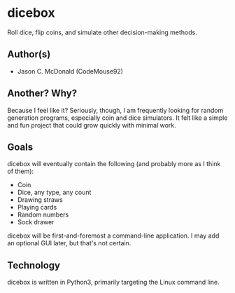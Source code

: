 # dicebox
Roll dice, flip coins, and simulate other decision-making methods.

## Author(s)

- Jason C. McDonald (CodeMouse92)

## Another? Why?
Because I feel like it? Seriously, though, I am frequently looking for random generation programs, especially coin and dice simulators. It felt like a simple and fun project that could grow quickly with minimal work.

## Goals
dicebox will eventually contain the following (and probably more as I think of them):

- Coin
- Dice, any type, any count
- Drawing straws
- Playing cards
- Random numbers
- Sock drawer

dicebox will be first-and-foremost a command-line application. I may add an optional GUI later, but that's not certain.

## Technology

dicebox is written in Python3, primarily targeting the Linux command line.

